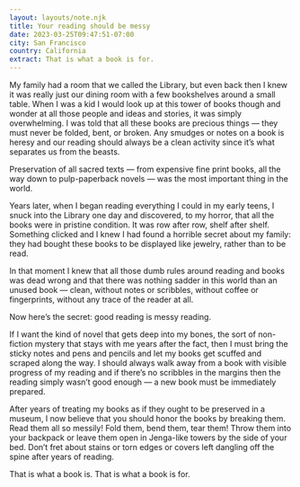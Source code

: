 ```yaml
---
layout: layouts/note.njk
title: Your reading should be messy
date: 2023-03-25T09:47:51-07:00
city: San Francisco
country: California
extract: That is what a book is for.
---
```


My family had a room that we called the Library, but even back then I knew it was really just our dining room with a few bookshelves around a small table. When I was a kid I would look up at this tower of books though and wonder at all those people and ideas and stories, it was simply overwhelming. I was told that all these books are precious things — they must never be folded, bent, or broken. Any smudges or notes on a book is heresy and our reading should always be a clean activity since it’s what separates us from the beasts.

Preservation of all sacred texts — from expensive fine print books, all the way down to pulp-paperback novels — was the most important thing in the world.

Years later, when I began reading everything I could in my early teens, I snuck into the Library one day and discovered, to my horror, that all the books were in pristine condition. It was row after row, shelf after shelf. Something clicked and I knew I had found a horrible secret about my family: they had bought these books to be displayed like jewelry, rather than to be read.

In that moment I knew that all those dumb rules around reading and books was dead wrong and that there was nothing sadder in this world than an unused book — clean, without notes or scribbles, without coffee or fingerprints, without any trace of the reader at all.

Now here’s the secret: good reading is messy reading.

If I want the kind of novel that gets deep into my bones, the sort of non-fiction mystery that stays with me years after the fact, then I must bring the sticky notes and pens and pencils and let my books get scuffed and scraped along the way. I should always walk away from a book with visible progress of my reading and if there’s no scribbles in the margins then the reading simply wasn’t good enough — a new book must be immediately prepared.

After years of treating my books as if they ought to be preserved in a museum, I now believe that you should honor the books by breaking them. Read them all so messily! Fold them, bend them, tear them! Throw them into your backpack or leave them open in Jenga-like towers by the side of your bed. Don’t fret about stains or torn edges or covers left dangling off the spine after years of reading.

That is what a book is. That is what a book is for.
